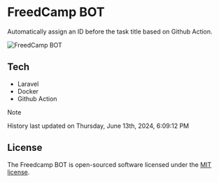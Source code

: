 # FreedCamp BOT

Automatically assign an ID before the task title based on Github Action.

![FreedCamp BOT](https://repository-images.githubusercontent.com/737932867/7d34798b-2680-471c-b089-a78a718d3d6a)

## Tech

- Laravel
- Docker
- Github Action

> [!NOTE]  
> History last updated on Thursday, June 13th, 2024, 6:09:12 PM

## License

The Freedcamp BOT is open-sourced software licensed under the [MIT license](https://opensource.org/licenses/MIT).
